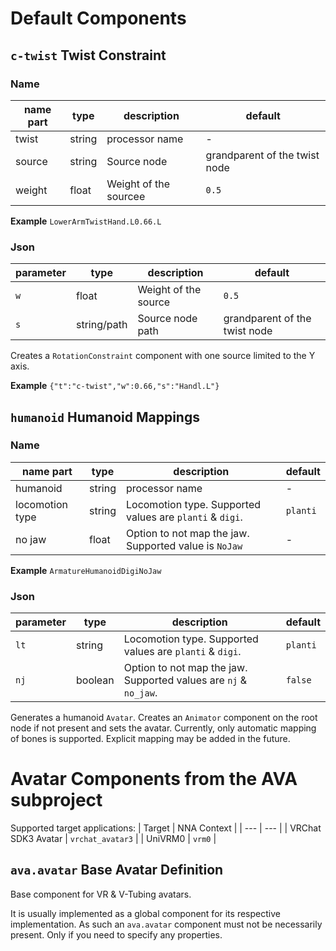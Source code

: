 

# Default Components

## `c-twist` **Twist Constraint**
### Name
| name part | type | description | default |
| --- | --- | --- | --- |
| twist | string | processor name | - |
| source | string | Source node | grandparent of the twist node |
| weight | float | Weight of the sourcee | `0.5` |

**Example**
`LowerArmTwistHand.L0.66.L`

### Json
| parameter | type | description | default |
| --- | --- | --- | --- |
| `w` | float | Weight of the source | `0.5` |
| `s` | string/path | Source node path | grandparent of the twist node |

Creates a `RotationConstraint` component with one source limited to the Y axis.

**Example**
`{"t":"c-twist","w":0.66,"s":"Handl.L"}`

## `humanoid` **Humanoid Mappings**
### Name
| name part | type | description | default |
| --- | --- | --- | --- |
| humanoid | string | processor name | - |
| locomotion type | string | Locomotion type. Supported values are `planti` & `digi`. | `planti` |
| no jaw | float | Option to not map the jaw. Supported value is `NoJaw` | - |

**Example**
`ArmatureHumanoidDigiNoJaw`

### Json
| parameter | type | description | default |
| --- | --- | --- | --- |
| `lt` | string | Locomotion type. Supported values are `planti` & `digi`. | `planti` |
| `nj` | boolean | Option to not map the jaw. Supported values are `nj` & `no_jaw`. | `false` |

Generates a humanoid `Avatar`. Creates an `Animator` component on the root node if not present and sets the avatar.
Currently, only automatic mapping of bones is supported. Explicit mapping may be added in the future.


# Avatar Components from the AVA subproject
Supported target applications:
| Target | NNA Context |
| --- | --- |
| VRChat SDK3 Avatar | `vrchat_avatar3` |
| UniVRM0 | `vrm0` |

## `ava.avatar` **Base Avatar Definition**
Base component for VR & V-Tubing avatars.

It is usually implemented as a global component for its respective implementation. As such an `ava.avatar` component must not be necessarily present. Only if you need to specify any properties.



